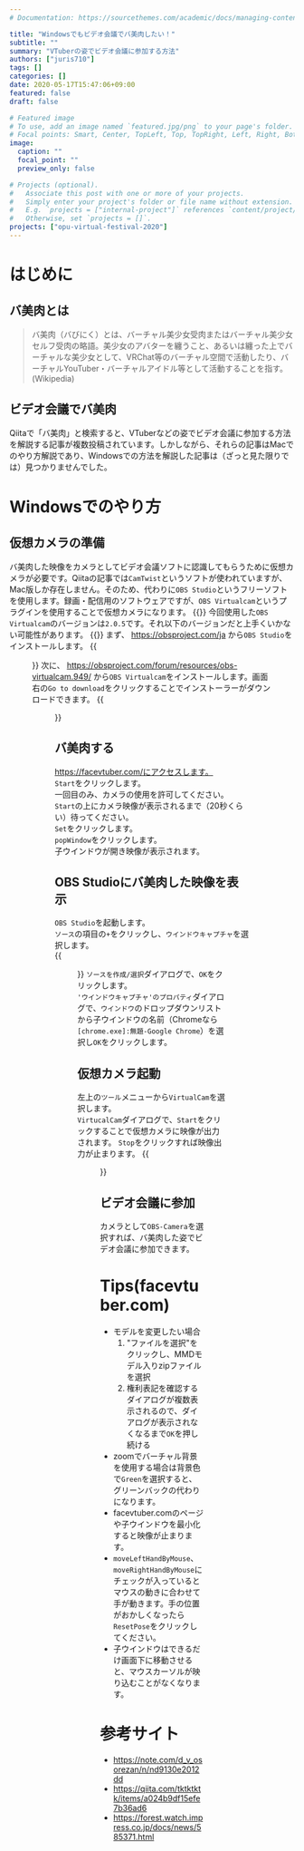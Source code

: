 ```yaml
---
# Documentation: https://sourcethemes.com/academic/docs/managing-content/

title: "Windowsでもビデオ会議でバ美肉したい！"
subtitle: ""
summary: "VTuberの姿でビデオ会議に参加する方法"
authors: ["juris710"]
tags: []
categories: []
date: 2020-05-17T15:47:06+09:00
featured: false
draft: false

# Featured image
# To use, add an image named `featured.jpg/png` to your page's folder.
# Focal points: Smart, Center, TopLeft, Top, TopRight, Left, Right, BottomLeft, Bottom, BottomRight.
image:
  caption: ""
  focal_point: ""
  preview_only: false

# Projects (optional).
#   Associate this post with one or more of your projects.
#   Simply enter your project's folder or file name without extension.
#   E.g. `projects = ["internal-project"]` references `content/project/deep-learning/index.md`.
#   Otherwise, set `projects = []`.
projects: ["opu-virtual-festival-2020"]
---
```

# はじめに

## バ美肉とは

>バ美肉（バびにく）とは、バーチャル美少女受肉またはバーチャル美少女セルフ受肉の略語。美少女のアバターを纏うこと、あるいは纏った上でバーチャルな美少女として、VRChat等のバーチャル空間で活動したり、バーチャルYouTuber・バーチャルアイドル等として活動することを指す。(Wikipedia)

## ビデオ会議でバ美肉

Qiitaで「バ美肉」と検索すると、VTuberなどの姿でビデオ会議に参加する方法を解説する記事が複数投稿されています。しかしながら、それらの記事はMacでのやり方解説であり、Windowsでの方法を解説した記事は（ざっと見た限りでは）見つかりませんでした。

# Windowsでのやり方

## 仮想カメラの準備

バ美肉した映像をカメラとしてビデオ会議ソフトに認識してもらうために仮想カメラが必要です。Qiitaの記事では`CamTwist`というソフトが使われていますが、Mac版しか存在しません。そのため、代わりに`OBS Studio`というフリーソフトを使用します。録画・配信用のソフトウェアですが、`OBS Virtualcam`というプラグインを使用することで仮想カメラになります。
{{<alert warning>}}
今回使用した`OBS Virtualcam`のバージョンは`2.0.5`です。それ以下のバージョンだと上手くいかない可能性があります。
{{</alert>}}
まず、 https://obsproject.com/ja から`OBS Studio`をインストールします。
{{<figure src="./obs_studio_installation.png" >}}
次に、 https://obsproject.com/forum/resources/obs-virtualcam.949/ から`OBS Virtualcam`をインストールします。画面右の`Go to download`をクリックすることでインストーラーがダウンロードできます。
{{<figure src="./obs_virtualcam_installation.png" >}}

## バ美肉する

https://facevtuber.com/にアクセスします。  
`Start`をクリックします。  
一回目のみ、カメラの使用を許可してください。  
`Start`の上にカメラ映像が表示されるまで（20秒くらい）待ってください。  
`Set`をクリックします。  
`popWindow`をクリックします。  
子ウインドウが開き映像が表示されます。  

## OBS Studioにバ美肉した映像を表示

`OBS Studio`を起動します。  
`ソース`の項目の`+`をクリックし、`ウインドウキャプチャ`を選択します。  
{{<figure src="./obs_studio_source.png" >}}
`ソースを作成/選択`ダイアログで、`OK`をクリックします。  
`'ウインドウキャプチャ'のプロパティ`ダイアログで、`ウインドウ`のドロップダウンリストから子ウインドウの名前（Chromeなら`[chrome.exe]:無題-Google Chrome`）を選択し`OK`をクリックします。

## 仮想カメラ起動

左上の`ツール`メニューから`VirtualCam`を選択します。  
`VirtucalCam`ダイアログで、`Start`をクリックすることで仮想カメラに映像が出力されます。
`Stop`をクリックすれば映像出力が止まります。
{{<figure src="./obs_virtualcam_dialog.png" >}}

## ビデオ会議に参加

カメラとして`OBS-Camera`を選択すれば、バ美肉した姿でビデオ会議に参加できます。

# Tips(facevtuber.com)

- モデルを変更したい場合
  1. "ファイルを選択"をクリックし、MMDモデル入りzipファイルを選択
  2. 権利表記を確認するダイアログが複数表示されるので、ダイアログが表示されなくなるまで`OK`を押し続ける
- zoomでバーチャル背景を使用する場合は背景色で`Green`を選択すると、グリーンバックの代わりになります。
- facevtuber.comのページや子ウインドウを最小化すると映像が止まります。
- `moveLeftHandByMouse`、`moveRightHandByMouse`にチェックが入っているとマウスの動きに合わせて手が動きます。手の位置がおかしくなったら`ResetPose`をクリックしてください。
- 子ウインドウはできるだけ画面下に移動させると、マウスカーソルが映り込むことがなくなります。

# 参考サイト

- https://note.com/d_v_osorezan/n/nd9130e2012dd
- https://qiita.com/tktktktk/items/a024b9df15efe7b36ad6
- https://forest.watch.impress.co.jp/docs/news/585371.html
